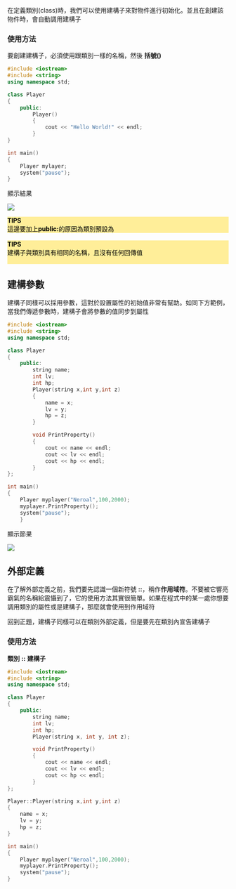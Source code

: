 在定義類別(class)時，我們可以使用建構子來對物件進行初始化。並且在創建該物件時，會自動調用建構子

### 使用方法
要創建建構子，必須使用跟類別一樣的名稱，然後 **括號()**

```c++
#include <iostream>
#include <string>
using namespace std;

class Player
{
    public:
        Player()
        {
            cout << "Hello World!" << endl;
        }
}

int main()
{
    Player mylayer;
    system("pause");
}

```

顯示結果

![](https://i.imgur.com/Y89mwHN.png)

<div style="background-color:#FFEE99;">
<b><font color="black"> TIPS</font></b>
<br>
<font color="black">這邊要加上<b>public:</b>的原因為類別預設為 </font>
</div>
<br>
<div style="background-color:#FFEE99;">
<b><font color="black"> TIPS</font></b>
<br>
<font color="black">建構子與類別具有相同的名稱，且沒有任何回傳值<br></br> </font>
</div>

## 建構參數
建構子同樣可以採用參數，這對於設置屬性的初始值非常有幫助。如同下方範例，當我們傳遞參數時，建構子會將參數的值同步到屬性

```c++
#include <iostream>
#include <string>
using namespace std;

class Player
{
    public:
        string name;
        int lv;
        int hp;
        Player(string x,int y,int z)
        {
            name = x;
            lv = y;
            hp = z;
        }

        void PrintProperty()
        {
            cout << name << endl;
            cout << lv << endl;
            cout << hp << endl;
        }
};

int main()
{
    Player myplayer("Neroal",100,2000);
    myplayer.PrintProperty();
    system("pause");
    }
```
顯示節果

![](https://i.imgur.com/kueDdf4.png)

## 外部定義
在了解外部定義之前，我們要先認識一個新符號 **::**，稱作**作用域符**。不要被它響亮霸氣的名稱給震懾到了，它的使用方法其實很簡單。如果在程式中的某一處你想要調用類別的屬性或是建構子，那麼就會使用到作用域符

回到正題，建構子同樣可以在類別外部定義，但是要先在類別內宣告建構子

### 使用方法
**類別** **::** **建構子**

```c++
#include <iostream>
#include <string>
using namespace std;

class Player
{
    public:
        string name;
        int lv;
        int hp;
        Player(string x, int y, int z);

        void PrintProperty()
        {
            cout << name << endl;
            cout << lv << endl;
            cout << hp << endl;
        }
};

Player::Player(string x,int y,int z)
{
    name = x;
    lv = y;
    hp = z;
}

int main()
{
    Player myplayer("Neroal",100,2000);
    myplayer.PrintProperty();
    system("pause");
}
```
